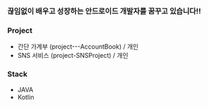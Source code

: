 ### 끊임없이 배우고 성장하는 안드로이드 개발자를 꿈꾸고 있습니다!! 


### Project
- 간단 가계부 (project---AccountBook) / 개인
- SNS 서비스 (project-SNSProject) / 개인


### Stack
- JAVA
- Kotlin


<!--
**jdsaeyqo/jdsaeyqo** is a ✨ _special_ ✨ repository because its `README.md` (this file) appears on your GitHub profile.

Here are some ideas to get you started:

- 🔭 I’m currently working on ...
- 🌱 I’m currently learning ...
- 👯 I’m looking to collaborate on ...
- 🤔 I’m looking for help with ...
- 💬 Ask me about ...
- 📫 How to reach me: ...
- 😄 Pronouns: ...
- ⚡ Fun fact: ...
-->
